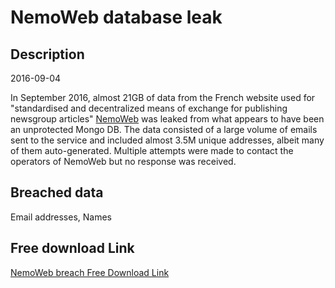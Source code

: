 # NemoWeb database leak

## Description

2016-09-04

In September 2016, almost 21GB of data from the French website used for &quot;standardised and decentralized means of exchange for publishing newsgroup articles&quot; <a href="http://www.nemoweb.net/" target="_blank" rel="noopener">NemoWeb</a> was leaked from what appears to have been an unprotected Mongo DB. The data consisted of a large volume of emails sent to the service and included almost 3.5M unique addresses, albeit many of them auto-generated. Multiple attempts were made to contact the operators of NemoWeb but no response was received.

## Breached data

Email addresses, Names

## Free download Link

[NemoWeb breach Free Download Link](https://link-to.net/1229997/715.6930765621202/dynamic/?r=aHR0cHM6Ly93d3cubWVkaWFmaXJlLmNvbS92aWV3L0h0REJleno2UHAzQ0phRi9uZW1vd2ViLm5ldC9maWxl)